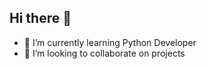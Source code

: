 ## Hi there 👋
- 🌱 I’m currently learning Python Developer
- 👯 I’m looking to collaborate on projects

<!--
**Ernaneco/Ernaneco** is a ✨ _special_ ✨ repository because its `README.md` (this file) appears on your GitHub profile.


